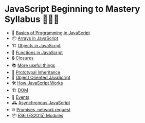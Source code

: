 # JavaScript Beginning to Mastery Syllabus 🚀🔥🎉
- 🧺 [Basics of Programming in JavaScript](./Basics/README.md) 
- 📦 [Arrays in JavaScript](./Array/README.md) 
- 🏗️ [Objects in JavaScript](./Objects/README.md) 
- 🎯 [Functions in JavaScript](./Function/README.md)
- 🔒 [Closures](./Closures/README.md)
- 📚 [More useful things](./Map%20and%20set/README.md) 
- 🧬 [Prototypal Inheritance](./Proto%20and%20Prototype/README.md) 
- 🧱 [Object Oriented JavaScript](./OOPS/README.md) 
- 🛠️ [How JavaScript Works](./HowJSwork/README.md) 
- 🏗️ [DOM](./DOM/README.md) 
- 🎉 [Events](./Events/README.md) 
- 🕰️ [Asynchronous JavaScript](./Async%20JS/README.md) 
- 🌐 [Promises, network request](./Promises/README.md) 
- 📦 [ES6 (ES2015) Modules](./ES6/README.md) 


 




